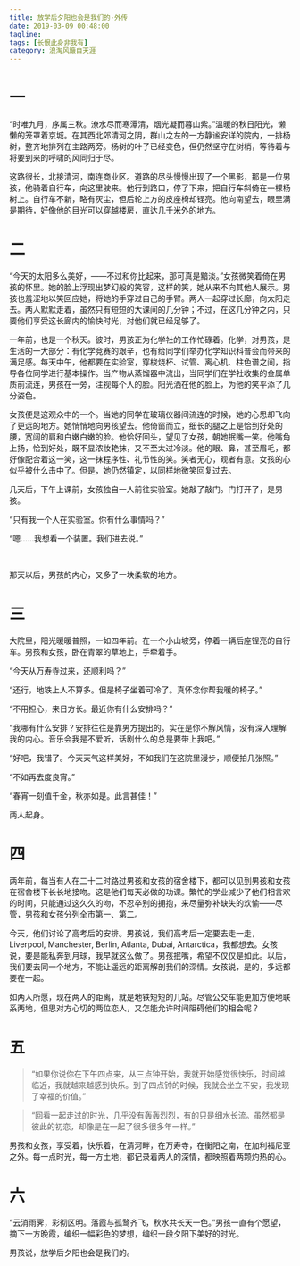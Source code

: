 ```yaml
---
title: 放学后夕阳也会是我们的·外传
date: 2019-03-09 00:48:00
tagline: 
tags: [长恨此身非我有]
category: 浪淘风簸自天涯
---
```


# 一

“时唯九月，序属三秋。潦水尽而寒潭清，烟光凝而暮山紫。”温暖的秋日阳光，懒懒的笼罩着京城。在其西北郊清河之阴，群山之左的一方静谧安详的院内，一排杨树，整齐地排列在主路两旁。杨树的叶子已经变色，但仍然坚守在树梢，等待着与将要到来的呼啸的风同归于尽。  

这路很长，北接清河，南连商业区。道路的尽头慢慢出现了一个黑影，那是一位男孩，他骑着自行车，向这里驶来。他行到路口，停了下来，把自行车斜倚在一棵杨树上。自行车不新，略有灰尘，但后轮上方的皮座椅却锃亮。他向南望去，眼里满是期待，好像他的目光可以穿越楼房，直达几千米外的地方。  

# 二

“今天的太阳多么美好，——不过和你比起来，那可真是黯淡。”女孩微笑着倚在男孩的怀里。她的脸上浮现出梦幻般的笑容，这样的笑，她从来不向其他人展示。男孩也羞涩地以笑回应她，将她的手穿过自己的手臂。两人一起穿过长廊，向太阳走去。两人默默走着，虽然只有短短的大课间的几分钟；不过，在这几分钟之内，只要他们享受这长廊内的愉快时光，对他们就已经足够了。  

一年前，也是一个秋天。彼时，男孩正为化学社的工作忙碌着。化学，对男孩，是生活的一大部分：有化学竞赛的艰辛，也有给同学们举办化学知识科普会而带来的满足感。每天中午，他都要在实验室，穿梭烧杯、试管、离心机、柱色谱之间，指导各位同学进行基本操作。当产物从蒸馏器中流出，当同学们在学社收集的金属单质前流连，男孩在一旁，注视每个人的脸。阳光洒在他的脸上，为他的笑平添了几分姿色。  

女孩便是这观众中的一个。当她的同学在玻璃仪器间流连的时候，她的心思却飞向了更远的地方。她悄悄地向男孩望去。他倚窗而立，细长的腿之上是恰到好处的腰，宽阔的肩和白嫩白嫩的脸。他恰好回头，望见了女孩，朝她抿嘴一笑。他嘴角上扬，恰到好处，既不显浓妆艳抹，又不至太过冷淡。他的眼、鼻，甚至眉毛，都好像配合着这一笑，这一抹程序性、礼节性的笑。笑者无心，观者有意。女孩的心似乎被什么击中了。但是，她仍然镇定，以同样地微笑回复过去。  

几天后，下午上课前，女孩独自一人前往实验室。她敲了敲门。门打开了，是男孩。  

“只有我一个人在实验室。你有什么事情吗？”  

“嗯……我想看一个装置。我们进去说。”  

&nbsp;  

那天以后，男孩的内心，又多了一块柔软的地方。  

# 三

大院里，阳光暖暖普照，一如四年前。在一个小山坡旁，停着一辆后座锃亮的自行车。男孩和女孩，卧在青翠的草地上，手牵着手。  

“今天从万寿寺过来，还顺利吗？”  

“还行，地铁上人不算多。但是椅子坐着可冷了。真怀念你帮我暖的椅子。”  

“不用担心，来日方长。最近你有什么安排吗？”  

“我哪有什么安排？安排往往是靠男方提出的。实在是你不解风情，没有深入理解我的内心。音乐会我是不爱听，话剧什么的总是要带上我吧。”  

“好吧，我错了。今天天气这样美好，不如我们在这院里漫步，顺便拍几张照。”  

“不如再去度良宵。”  

“春宵一刻值千金，秋亦如是。此言甚佳！”  

两人起身。  

# 四

两年前，每当有人在二十二时路过男孩和女孩的宿舍楼下，都可以见到男孩和女孩在宿舍楼下长长地接吻。这是他们每天必做的功课。繁忙的学业减少了他们相言欢的时间，只能通过这久久的吻，不忍卒别的拥抱，来尽量弥补缺失的欢愉——尽管，男孩和女孩分列全市第一、第二。  

今天，他们讨论了高考后的安排。男孩说，我们高考后一定要去走一走，Liverpool, Manchester, Berlin, Atlanta, Dubai, Antarctica，我都想去。女孩说，要是能私奔到月球，我早就这么做了。男孩抿嘴，希望不仅仅是如此。以后，我们要去同一个地方，不能让遥远的距离解剖我们的深情。女孩说，是的，多远都要在一起。  

如两人所愿，现在两人的距离，就是地铁短短的几站。尽管公交车能更加方便地联系两地，但思对方心切的两位恋人，又怎能允许时间阻碍他们的相会呢？  

# 五
> “如果你说你在下午四点来，从三点钟开始，我就开始感觉很快乐，时间越临近，我就越来越感到快乐。到了四点钟的时候，我就会坐立不安，我发现了幸福的价值。”  

> “回看一起走过的时光，几乎没有轰轰烈烈，有的只是细水长流。虽然都是彼此的初恋，却像是在一起了很多很多年一样。”  

男孩和女孩，享受着，快乐着，在清河畔，在万寿寺，在衡阳之南，在加利福尼亚之外。每一点时光，每一方土地，都记录着两人的深情，都映照着两颗灼热的心。  

# 六

“云消雨霁，彩彻区明。落霞与孤鹜齐飞，秋水共长天一色。”男孩一直有个愿望，摘下一方晚霞，编织一幅彩色的梦想，编织一段夕阳下美好的时光。  

男孩说，放学后夕阳也会是我们的。